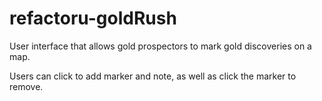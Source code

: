 refactoru-goldRush
==================

User interface that allows gold prospectors to mark gold discoveries on a map.

Users can click to add marker and note, as well as click the marker to remove.
